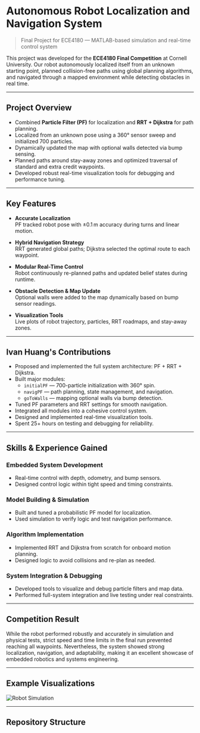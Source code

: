 # Autonomous Robot Localization and Navigation System
> Final Project for ECE4180 — MATLAB-based simulation and real-time control system

This project was developed for the **ECE4180 Final Competition** at Cornell University. Our robot autonomously localized itself from an unknown starting point, planned collision-free paths using global planning algorithms, and navigated through a mapped environment while detecting obstacles in real time.

---

## Project Overview

- Combined **Particle Filter (PF)** for localization and **RRT + Dijkstra** for path planning.
- Localized from an unknown pose using a 360° sensor sweep and initialized 700 particles.
- Dynamically updated the map with optional walls detected via bump sensing.
- Planned paths around stay-away zones and optimized traversal of standard and extra credit waypoints.
- Developed robust real-time visualization tools for debugging and performance tuning.

---

## Key Features

- **Accurate Localization**  
  PF tracked robot pose with ±0.1 m accuracy during turns and linear motion.

- **Hybrid Navigation Strategy**  
  RRT generated global paths; Dijkstra selected the optimal route to each waypoint.

- **Modular Real-Time Control**  
  Robot continuously re-planned paths and updated belief states during runtime.

- **Obstacle Detection & Map Update**  
  Optional walls were added to the map dynamically based on bump sensor readings.

- **Visualization Tools**  
  Live plots of robot trajectory, particles, RRT roadmaps, and stay-away zones.

---

## Ivan Huang's Contributions

- Proposed and implemented the full system architecture: PF + RRT + Dijkstra.
- Built major modules:
  - `initialPF` — 700-particle initialization with 360° spin.
  - `navigPF` — path planning, state management, and navigation.
  - `goToWalls` — mapping optional walls via bump detection.
- Tuned PF parameters and RRT settings for smooth navigation.
- Integrated all modules into a cohesive control system.
- Designed and implemented real-time visualization tools.
- Spent 25+ hours on testing and debugging for reliability.

---

## Skills & Experience Gained

### Embedded System Development
- Real-time control with depth, odometry, and bump sensors.
- Designed control logic within tight speed and timing constraints.

### Model Building & Simulation
- Built and tuned a probabilistic PF model for localization.
- Used simulation to verify logic and test navigation performance.

### Algorithm Implementation
- Implemented RRT and Dijkstra from scratch for onboard motion planning.
- Designed logic to avoid collisions and re-plan as needed.

### System Integration & Debugging
- Developed tools to visualize and debug particle filters and map data.
- Performed full-system integration and live testing under real constraints.

---

## Competition Result

While the robot performed robustly and accurately in simulation and physical tests, strict speed and time limits in the final run prevented reaching all waypoints. Nevertheless, the system showed strong localization, navigation, and adaptability, making it an excellent showcase of embedded robotics and systems engineering.

---

## Example Visualizations 
![Robot Simulation](images/simulation_result.png)

---

## Repository Structure 

